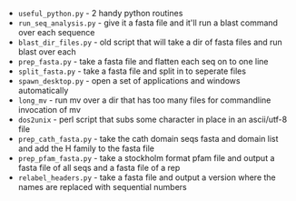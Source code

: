 * `useful_python.py` - 2 handy python routines
* `run_seq_analysis.py` - give it a fasta file and it'll run a blast command over each sequence
* `blast_dir_files.py` - old script that will take a dir of fasta files and run blast over each
* `prep_fasta.py` - take a fasta file and flatten each seq on to one line
* `split_fasta.py` - take a fasta file and split in to seperate files
* `spawn_desktop.py` - open a set of applications and windows automatically
* `long_mv` - run mv over a dir that has too many files for commandline invocation of mv
* `dos2unix` - perl script that subs some character in place in an ascii/utf-8 file
* `prep_cath_fasta.py` - take the cath domain seqs fasta and domain list and add the H family to the fasta file
* `prep_pfam_fasta.py` - take a stockholm format pfam file and output a fasta file of all seqs and a fasta file of a rep
* `relabel_headers.py` - take a fasta file and output a version where the names are replaced with sequential numbers
